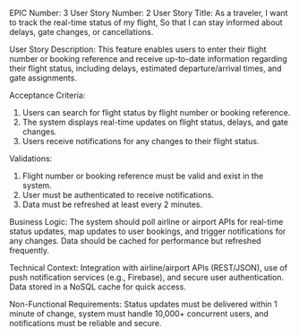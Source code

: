 EPIC Number: 3
User Story Number: 2
User Story Title: As a traveler, I want to track the real-time status of my flight, So that I can stay informed about delays, gate changes, or cancellations.

User Story Description: This feature enables users to enter their flight number or booking reference and receive up-to-date information regarding their flight status, including delays, estimated departure/arrival times, and gate assignments.

Acceptance Criteria:
1. Users can search for flight status by flight number or booking reference.
2. The system displays real-time updates on flight status, delays, and gate changes.
3. Users receive notifications for any changes to their flight status.

Validations:
1. Flight number or booking reference must be valid and exist in the system.
2. User must be authenticated to receive notifications.
3. Data must be refreshed at least every 2 minutes.

Business Logic: The system should poll airline or airport APIs for real-time status updates, map updates to user bookings, and trigger notifications for any changes. Data should be cached for performance but refreshed frequently.

Technical Context: Integration with airline/airport APIs (REST/JSON), use of push notification services (e.g., Firebase), and secure user authentication. Data stored in a NoSQL cache for quick access.

Non-Functional Requirements: Status updates must be delivered within 1 minute of change, system must handle 10,000+ concurrent users, and notifications must be reliable and secure.